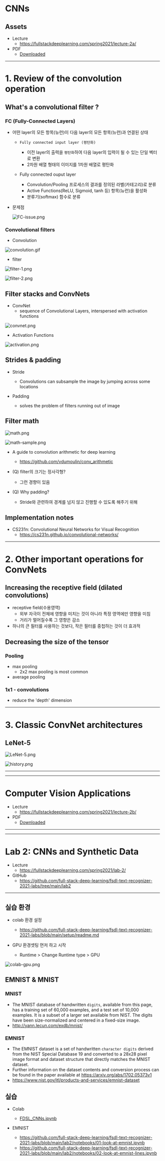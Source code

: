 # CNNs

## Assets

- Lecture
  - https://fullstackdeeplearning.com/spring2021/lecture-2a/
- PDF
  - [Downloaded](assets/fsdl-berkeley-lecture2-convnets.pdf)


---

# 1. Review of the convolution operation


## What's a convolutional filter ?


### FC (Fully-Connected Layers)

- 어떤 layer의 모든 항목(뉴런)이 다음 layer의 모든 항목(뉴런)과 연결된 상태

  - `Fully connected input layer (평탄화)`
    - 이전 layer의 출력을 `평탄화`하여 다음 layer의 입력이 될 수 있는 단일 벡터로 변환
    - 2차원 배열 형태의 이미지를 1차원 배열로 평탄화

  - Fully connected ouput layer
    - Convolution/Pooling 프로세스의 결과를 정의된 라벨(카테고리)로 분류
    - Active Functions(ReLU, Sigmoid, tanh 등) 항목(뉴런)을 활성화
    - 분류기(softmax) 함수로 분류

- 문제점

  ![FC-issue.png](img/FC-issue.png)


### Convolutional filters

- Convolution

![convolution.gif](img/convolution.gif)

- filter

![filter-1.png](img/filter-1.png)

![filter-2.png](img/filter-2.png)


## Filter stacks and ConvNets

- ConvNet
  - sequence of Convolutional Layers, interspersed with activation functions

![convnet.png](img/convnet.png)

- Activation Functions

![activation.png](img/activation.png)

## Strides & padding

- Stride
  - Convolutions can subsample the image by jumping across some locations

- Padding
  - solves the problem of filters running out of image


## Filter math

![math.png](img/math.png)

![math-sample.png](img/math-sample.png)

- A guide to convolution arithmetic for deep learning
  - https://github.com/vdumoulin/conv_arithmetic

- (Q) filter의 크기는 정사각형?
  - 그런 경향이 있음
- (Q) Why padding?
  - Stride와 관련하여 경계를 넘지 않고 진행할 수 있도록 해주기 위해


## Implementation notes

- CS231n: Convolutional Neural Networks for Visual Recognition
  - https://cs231n.github.io/convolutional-networks/

---

# 2. Other important operations for ConvNets


## Increasing the receptive field (dilated convolutions)

- receptive field(수용영역)
  - 외부 자극이 전체에 영향을 미치는 것이 아니라 특정 영역에만 영향을 미침
  - 거리가 멀어질수록 그 영향은 감소
- 하나의 큰 필터를 사용하는 것보다, 작은 필터를 중첩하는 것이 더 효과적


## Decreasing the size of the tensor

### Pooling

- max pooling
  - 2x2 max pooling is most common
- average pooling


### 1x1 - convolutions

- reduce the 'depth' dimension

---

# 3. Classic ConvNet architectures

## LeNet-5

![LeNet-5.png](img/LeNet-5.png)

![history.png](img/history.png)


---
---

# Computer Vision Applications

- Lecture
  - https://fullstackdeeplearning.com/spring2021/lecture-2b/
- PDF
  - [Downloaded](assets/fsdl-berkeley-lecture2-vision-applications.pdf)


---
---

# Lab 2: CNNs and Synthetic Data

- Lecture
  - https://fullstackdeeplearning.com/spring2021/lab-2/
- GitHub
  - https://github.com/full-stack-deep-learning/fsdl-text-recognizer-2021-labs/tree/main/lab2

---

## 실습 환경

- colab 환경 설정
  - https://github.com/full-stack-deep-learning/fsdl-text-recognizer-2021-labs/blob/main/setup/readme.md

- GPU 환경셋팅 먼저 하고 시작
  - Runtime > Change Runtime type > GPU

![colab-gpu.png](img/colab-gpu.png)


## EMNIST & MNIST


### MNIST
- The MNIST database of handwritten `digits`, available from this page, has a training set of 60,000 examples, and a test set of 10,000 examples. It is a subset of a larger set available from NIST. The digits have been size-normalized and centered in a fixed-size image.
- http://yann.lecun.com/exdb/mnist/

### EMNIST
- The EMNIST dataset is a set of handwritten `character digits` derived from the NIST Special Database 19  and converted to a 28x28 pixel image format and dataset structure that directly matches the MNIST dataset.
- Further information on the dataset contents and conversion process can be found in the paper available at https://arxiv.org/abs/1702.05373v1
- https://www.nist.gov/itl/products-and-services/emnist-dataset


## 실습

- Colab
  - [FDSL_CNNs.ipynb](assets/FDSL_CNNs.ipynb)

- EMNIST
  - https://github.com/full-stack-deep-learning/fsdl-text-recognizer-2021-labs/blob/main/lab2/notebooks/01-look-at-emnist.ipynb
  - https://github.com/full-stack-deep-learning/fsdl-text-recognizer-2021-labs/blob/main/lab2/notebooks/02-look-at-emnist-lines.ipynb